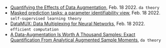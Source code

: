 
- [Quantifying the Effects of Data Augmentation](https://arxiv.org/pdf/2202.09134.pdf), Feb. 18 2022. `da theory`
- [Masked prediction tasks: a parameter identifiability view](https://arxiv.org/pdf/2202.09305.pdf), Feb. 18 2022. `self-supervised learning theory`
- [DataMUX: Data Multiplexing for Neural Networks](https://arxiv.org/pdf/2202.09318.pdf), Feb. 18 2022. `efficient computation`
- [A Data-Augmentation Is Worth A Thousand Samples: Exact Quantification From Analytical Augmented Sample Moments](https://arxiv.org/pdf/2202.08325.pdf), `da theory`
